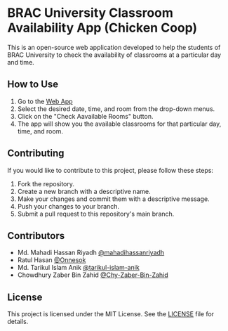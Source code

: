 # BRAC University Classroom Availability App (Chicken Coop)
This is an open-source web application developed to help the students of BRAC University to check the availability of classrooms at a particular day and time.

## How to Use
1. Go to the [Web App](https://chicken-coop.vercel.app/)
2. Select the desired date, time, and room from the drop-down menus.
3. Click on the "Check Aavailable Rooms" button.
4. The app will show you the available classrooms for that particular day, time, and room.

## Contributing
If you would like to contribute to this project, please follow these steps:
1. Fork the repository.
2. Create a new branch with a descriptive name.
3. Make your changes and commit them with a descriptive message.
4. Push your changes to your branch.
5. Submit a pull request to this repository's main branch.

## Contributors
- Md. Mahadi Hassan Riyadh [@mahadihassanriyadh](https://github.com/mahadihassanriyadh)
- Ratul Hasan [@Onnesok](https://github.com/Onnesok)
- Md. Tarikul Islam Anik [@tarikul-islam-anik](https://github.com/tarikul-islam-anik)
- Chowdhury Zaber Bin Zahid [@Chy-Zaber-Bin-Zahid](https://github.com/Chy-Zaber-Bin-Zahid)

## License
This project is licensed under the MIT License. See the [LICENSE](https://github.com/mahadihassanriyadh/chicken-coop/blob/main/LICENSE) file for details.
